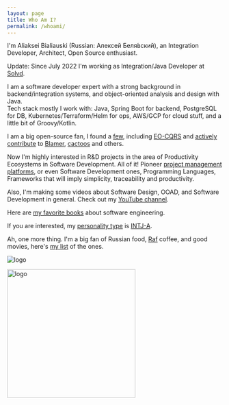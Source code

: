 ```yaml
---
layout: page
title: Who Am I?
permalink: /whoami/
---
```


I'm Aliaksei Bialiauski (Russian:
<span lang="ru" xml:lang="ru">Алексей Беля́вский</span>),
an Integration Developer, Architect, Open Source enthusiast.

Update: Since July 2022 I'm working as Integration/Java Developer
at [Solvd](https://www.solvd.com/).

I am a software developer expert with a strong background in
backend/integration systems, and object-oriented analysis and design with Java.
<br>
Tech stack mostly I work with: Java, Spring Boot for backend,
PostgreSQL for DB, Kubernetes/Terraform/Helm for ops,
AWS/GCP for cloud stuff, and a little bit of Groovy/Kotlin.
<br>

I am a big open-source fan, I found a [few](/pets/),
including [EO-CQRS](https://eo-cqrs.github.io/.github)
and [actively contribute](https://github.com/h1alexbel)
to [Blamer](https://blamer-io.github.io/blamer),
[cactoos](https://github.com/yegor256/cactoos)
and others.

Now I'm highly interested in R&D projects in the area of
Productivity Ecosystems in Software Development.
All of it!
Pioneer [project management platforms](http://127.0.0.1:4000/2023/10/22/project-as-a-code.html),
or even Software Development ones,
Programming Languages, Frameworks that will imply simplicity,
traceability and productivity.

Also, I'm making some videos about Software Design, OOAD, and Software Development in general.
Check out my [YouTube channel](https://www.youtube.com/@absimplearchitect/featured).

Here are [my favorite books](/best-books/)
about software engineering.

If you are interested, my [personality type](https://en.wikipedia.org/wiki/Myers%E2%80%93Briggs_Type_Indicator)
is [INTJ-A](/assets/images/personality.png).

Ah, one more thing. I'm a big fan of Russian food,
[Raf](https://en.wikipedia.org/wiki/Raf_coffee) coffee,
and good movies, here's
[my list](/best-movies/) of the ones.

<p>
<img alt="logo" src="../assets/images/me-in-vatican.jpg"/>
<br>
</p>

<p>
<img alt="logo" src="../assets/images/collesium.png" style="height:300px;"/>
<br>
</p>
